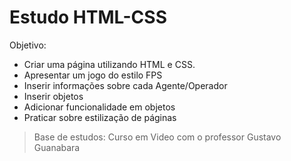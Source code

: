 # Estudo HTML-CSS

Objetivo:
   - Criar uma página utilizando HTML e CSS.
   - Apresentar um jogo do estilo FPS  
   - Inserir informações sobre cada Agente/Operador
   - Inserir objetos 
   - Adicionar funcionalidade em objetos
   - Praticar sobre estilização de páginas 

> Base de estudos:
> Curso em Video com o professor Gustavo Guanabara
